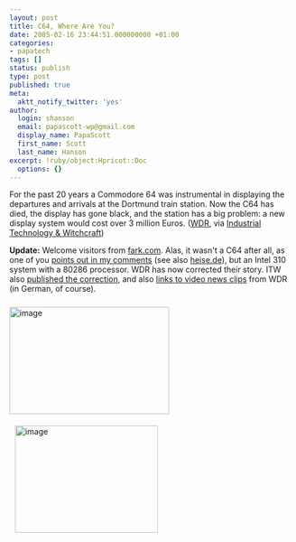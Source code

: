 ```yaml
---
layout: post
title: C64, Where Are You?
date: 2005-02-16 23:44:51.000000000 +01:00
categories:
- papatech
tags: []
status: publish
type: post
published: true
meta:
  aktt_notify_twitter: 'yes'
author:
  login: shanson
  email: papascott-wp@gmail.com
  display_name: PapaScott
  first_name: Scott
  last_name: Hanson
excerpt: !ruby/object:Hpricot::Doc
  options: {}
---
```

<p>For the past 20 years a Commodore 64 was instrumental in displaying the departures and arrivals at the Dortmund train station. Now the C64 has died, the display has gone black, and the station has a big problem: a new display system would cost over 3 million Euros. (<a href="http://www.wdr.de/themen/computer/1/commodore64/">WDR</a>, via <a title="Industrial Technology & Witchcraft - das Weblog von TextLab" href="http://www.industrial-technology-and-witchcraft.de/index.php/ITW/13695/">Industrial Technology & Witchcraft</a>)</p>
<p><strong>Update:</strong> Welcome visitors from <a href="http://forums.fark.com/cgi/fark/comments.pl?IDLink=1361548">fark.com</a>. Alas, it wasn't a C64 after all, as one of you <a href="https://www.papascott.de/archives/2005/02/16/c64-where-are-you/#c1837">points out in my comments</a> (see also <a href="http://www.heise.de/newsticker/meldung/56509">heise.de</a>), but an Intel 310 system with a 80286 processor. WDR has now corrected their story. ITW also <a href="http://www.industrial-technology-and-witchcraft.de/index.php/ITW/13706/">published the correction</a>, and also <a href="http://www.industrial-technology-and-witchcraft.de/index.php/ITW/13713/">links to video news clips</a> from WDR (in German, of course).</p>
<p><img src="https://www.papascott.de/wordpress/wp-content/uploads/2005/02/c64dortmund.jpg" vspace="10" border="0" alt="image" width="283" height="190" /><img src="https://www.papascott.de/wordpress/wp-content/uploads/2005/02/c64dortmund2.jpg" hspace="10" vspace="10" border="0" alt="image" width="253" height="190" /></p>
